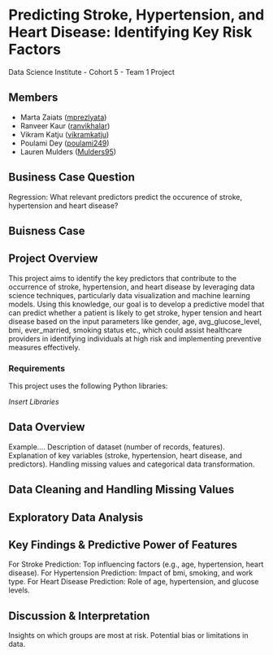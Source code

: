 # Predicting Stroke, Hypertension, and Heart Disease: Identifying Key Risk Factors
Data Science Institute - Cohort 5 - Team 1 Project

## Members
* Marta Zaiats ([mprezlyata](https://github.com/mprezlyata))
* Ranveer Kaur ([ranvikhalar](https://github.com/ranvikhalar))
* Vikram Katju ([vikramkatju](https://github.com/vikramkatju))
* Poulami Dey ([poulami249](https://github.com/poulami249))
* Lauren Mulders ([Mulders95](https://github.com/Mulders95))

## Business Case Question
Regression: What relevant predictors predict the occurence of stroke, hypertension and heart disease?

## Buisness Case

## Project Overview
This project aims to identify the key predictors that contribute to the occurrence of stroke, hypertension, and heart disease by leveraging data science techniques, particularly data visualization and machine learning models. Using this knowledge, our goal is to develop a predictive model that can predict whether a patient is likely to get stroke, hyper tension and heart disease based on the input parameters like gender, age, avg_glucose_level, bmi, ever_married, smoking status etc., which could assist healthcare providers in identifying individuals at high risk and implementing preventive measures effectively.

### Requirements

This project uses the following Python libraries:

*Insert Libraries*

## Data Overview
Example....
Description of dataset (number of records, features).
Explanation of key variables (stroke, hypertension, heart disease, and predictors).
Handling missing values and categorical data transformation.

## Data Cleaning and Handling Missing Values


## Exploratory Data Analysis



## Key Findings & Predictive Power of Features
For Stroke Prediction: Top influencing factors (e.g., age, hypertension, heart disease).
For Hypertension Prediction: Impact of bmi, smoking, and work type.
For Heart Disease Prediction: Role of age, hypertension, and glucose levels.

## Discussion & Interpretation
Insights on which groups are most at risk.
Potential bias or limitations in data.